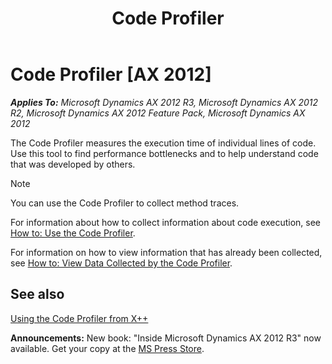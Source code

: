 ﻿---
title: Code Profiler
TOCTitle: Code Profiler
ms:assetid: 9d04bd4c-8757-416d-a260-47cc38934b5a
ms:mtpsurl: https://msdn.microsoft.com/en-us/library/Aa847037(v=AX.60)
ms:contentKeyID: 35248232
ms.date: 05/18/2015
mtps_version: v=AX.60
---

# Code Profiler [AX 2012]


_**Applies To:** Microsoft Dynamics AX 2012 R3, Microsoft Dynamics AX 2012 R2, Microsoft Dynamics AX 2012 Feature Pack, Microsoft Dynamics AX 2012_

The Code Profiler measures the execution time of individual lines of code. Use this tool to find performance bottlenecks and to help understand code that was developed by others.


> [!NOTE]
> <P>You can use the Code Profiler to collect method traces.</P>



For information about how to collect information about code execution, see [How to: Use the Code Profiler](how-to-use-the-code-profiler.md).

For information on how to view information that has already been collected, see [How to: View Data Collected by the Code Profiler](how-to-view-data-collected-by-the-code-profiler.md).

## See also

[Using the Code Profiler from X++](using-the-code-profiler-from-x.md)

  
**Announcements:** New book: "Inside Microsoft Dynamics AX 2012 R3" now available. Get your copy at the [MS Press Store](https://www.microsoftpressstore.com/store/inside-microsoft-dynamics-ax-2012-r3-9780735685109).

